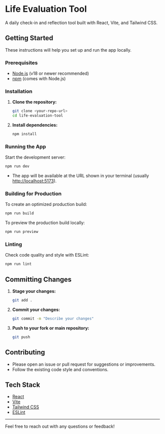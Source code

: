 # Life Evaluation Tool

A daily check-in and reflection tool built with React, Vite, and Tailwind CSS.

## Getting Started

These instructions will help you set up and run the app locally.

### Prerequisites
- [Node.js](https://nodejs.org/) (v18 or newer recommended)
- [npm](https://www.npmjs.com/) (comes with Node.js)

### Installation
1. **Clone the repository:**
   ```sh
   git clone <your-repo-url>
   cd life-evaluation-tool
   ```
2. **Install dependencies:**
   ```sh
   npm install
   ```

### Running the App
Start the development server:
```sh
npm run dev
```
- The app will be available at the URL shown in your terminal (usually [http://localhost:5173](http://localhost:5173)).

### Building for Production
To create an optimized production build:
```sh
npm run build
```

To preview the production build locally:
```sh
npm run preview
```

### Linting
Check code quality and style with ESLint:
```sh
npm run lint
```

## Committing Changes
1. **Stage your changes:**
   ```sh
   git add .
   ```
2. **Commit your changes:**
   ```sh
   git commit -m "Describe your changes"
   ```
3. **Push to your fork or main repository:**
   ```sh
   git push
   ```

## Contributing
- Please open an issue or pull request for suggestions or improvements.
- Follow the existing code style and conventions.

## Tech Stack
- [React](https://react.dev/)
- [Vite](https://vitejs.dev/)
- [Tailwind CSS](https://tailwindcss.com/)
- [ESLint](https://eslint.org/)

---

Feel free to reach out with any questions or feedback!
